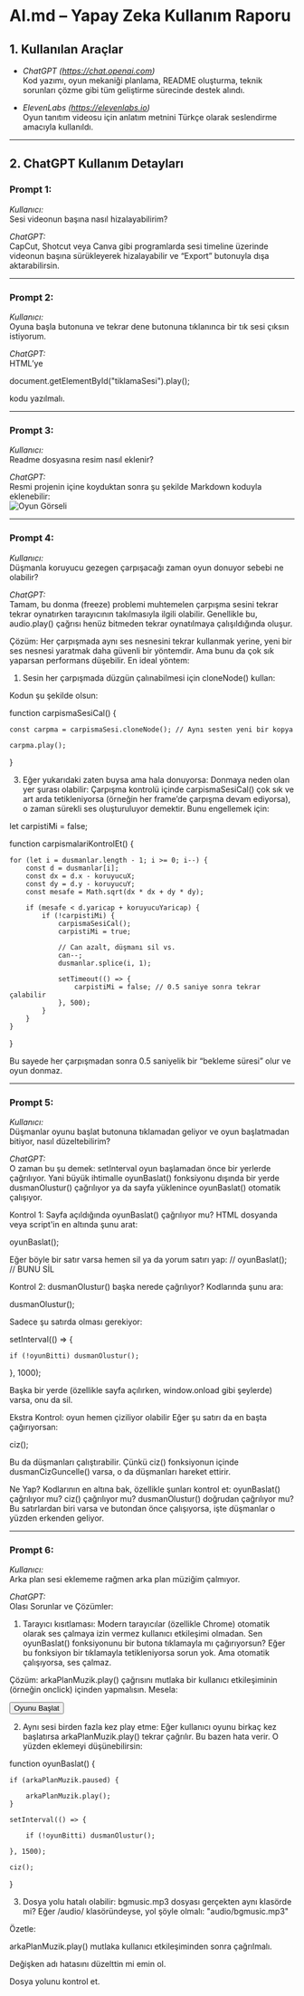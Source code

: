 # AI.md – Yapay Zeka Kullanım Raporu

## 1. Kullanılan Araçlar

- *ChatGPT (https://chat.openai.com)*  
  Kod yazımı, oyun mekaniği planlama, README oluşturma, teknik sorunları çözme gibi tüm geliştirme sürecinde destek alındı.

- *ElevenLabs (https://elevenlabs.io)*  
  Oyun tanıtım videosu için anlatım metnini Türkçe olarak seslendirme amacıyla kullanıldı.

---

## 2. ChatGPT Kullanım Detayları

### Prompt 1:
*Kullanıcı:*  
Sesi videonun başına nasıl hizalayabilirim?

*ChatGPT:*  
CapCut, Shotcut veya Canva gibi programlarda sesi timeline üzerinde videonun başına sürükleyerek hizalayabilir ve “Export” butonuyla dışa aktarabilirsin.

---

### Prompt 2:
*Kullanıcı:*  
Oyuna başla butonuna ve tekrar dene butonuna tıklanınca bir tık sesi çıksın istiyorum.

*ChatGPT:*  
HTML’ye <audio> etiketiyle ses eklenmeli. JavaScript içinde ilgili butonlara onclick fonksiyonu ile

document.getElementById("tiklamaSesi").play(); 

kodu yazılmalı.

---

### Prompt 3:
*Kullanıcı:*  
Readme dosyasına resim nasıl eklenir?

*ChatGPT:*  
Resmi projenin içine koyduktan sonra şu şekilde Markdown koduyla eklenebilir:  
![Oyun Görseli](gorseller/oyun-ekrani.png)

---

### Prompt 4:
*Kullanıcı:*  
Düşmanla koruyucu gezegen çarpışacağı zaman oyun donuyor sebebi ne olabilir?

*ChatGPT:*  
Tamam, bu donma (freeze) problemi muhtemelen çarpışma sesini tekrar tekrar oynatırken tarayıcının takılmasıyla ilgili olabilir. Genellikle bu, audio.play() çağrısı henüz bitmeden tekrar oynatılmaya çalışıldığında oluşur.

Çözüm: Her çarpışmada aynı ses nesnesini tekrar kullanmak yerine, yeni bir ses nesnesi yaratmak daha güvenli bir yöntemdir. Ama bunu da çok sık yaparsan performans düşebilir. En ideal yöntem:

1. Sesin her çarpışmada düzgün çalınabilmesi için cloneNode() kullan:
   
Kodun şu şekilde olsun:

function carpismaSesiCal() {

    const carpma = carpismaSesi.cloneNode(); // Aynı sesten yeni bir kopya
    
    carpma.play();
}

3. Eğer yukarıdaki zaten buysa ama hala donuyorsa:
Donmaya neden olan yer şurası olabilir:
Çarpışma kontrolü içinde carpismaSesiCal() çok sık ve art arda tetikleniyorsa (örneğin her frame’de çarpışma devam ediyorsa), o zaman sürekli ses oluşturuluyor demektir.
Bunu engellemek için:


let carpistiMi = false;

function carpismalariKontrolEt() {

    for (let i = dusmanlar.length - 1; i >= 0; i--) {
        const d = dusmanlar[i];
        const dx = d.x - koruyucuX;
        const dy = d.y - koruyucuY;
        const mesafe = Math.sqrt(dx * dx + dy * dy);

        if (mesafe < d.yaricap + koruyucuYaricap) {
            if (!carpistiMi) {
                carpismaSesiCal();
                carpistiMi = true;

                // Can azalt, düşmanı sil vs.
                can--;
                dusmanlar.splice(i, 1);

                setTimeout(() => {
                    carpistiMi = false; // 0.5 saniye sonra tekrar çalabilir
                }, 500);
            }
        }
    }
}

Bu sayede her çarpışmadan sonra 0.5 saniyelik bir “bekleme süresi” olur ve oyun donmaz.

---

### Prompt 5:
*Kullanıcı:*  
Düşmanlar oyunu başlat butonuna tıklamadan geliyor ve oyun başlatmadan bitiyor, nasıl düzeltebilirim?

*ChatGPT:*  
O zaman bu şu demek: setInterval oyun başlamadan önce bir yerlerde çağrılıyor. Yani büyük ihtimalle oyunBaslat() fonksiyonu dışında bir yerde dusmanOlustur() çağrılıyor ya da sayfa yüklenince oyunBaslat() otomatik çalışıyor.


Kontrol 1: Sayfa açıldığında oyunBaslat() çağrılıyor mu?
HTML dosyanda veya script'in en altında şunu arat:

oyunBaslat();

Eğer böyle bir satır varsa hemen sil ya da yorum satırı yap:
// oyunBaslat(); // BUNU SİL

Kontrol 2: dusmanOlustur() başka nerede çağrılıyor?
Kodlarında şunu ara:

dusmanOlustur();

Sadece şu satırda olması gerekiyor:

setInterval(() => {

    if (!oyunBitti) dusmanOlustur();
    
}, 1000);

Başka bir yerde (özellikle sayfa açılırken, window.onload gibi şeylerde) varsa, onu da sil.

Ekstra Kontrol: oyun hemen çiziliyor olabilir
Eğer şu satırı da en başta çağırıyorsan:

ciz();

Bu da düşmanları çalıştırabilir. Çünkü ciz() fonksiyonun içinde dusmanCizGuncelle() varsa, o da düşmanları hareket ettirir.

Ne Yap?
Kodlarının en altına bak, özellikle şunları kontrol et:
oyunBaslat() çağrılıyor mu?
ciz() çağrılıyor mu?
dusmanOlustur() doğrudan çağrılıyor mu?
Bu satırlardan biri varsa ve butondan önce çalışıyorsa, işte düşmanlar o yüzden erkenden geliyor.

---
### Prompt 6:
*Kullanıcı:*  
Arka plan sesi eklememe rağmen arka plan müziğim çalmıyor.

*ChatGPT:*  
Olası Sorunlar ve Çözümler:

1. Tarayıcı kısıtlaması:
Modern tarayıcılar (özellikle Chrome) otomatik olarak ses çalmaya izin vermez kullanıcı etkileşimi olmadan. Sen oyunBaslat() fonksiyonunu bir butona tıklamayla mı çağırıyorsun? Eğer bu fonksiyon bir tıklamayla tetikleniyorsa sorun yok. Ama otomatik çalışıyorsa, ses çalmaz.

Çözüm: arkaPlanMuzik.play() çağrısını mutlaka bir kullanıcı etkileşiminin (örneğin onclick) içinden yapmalısın. Mesela:

<button onclick="oyunBaslat()">Oyunu Başlat</button>


2. Aynı sesi birden fazla kez play etme:
Eğer kullanıcı oyunu birkaç kez başlatırsa arkaPlanMuzik.play() tekrar çağrılır. Bu bazen hata verir. O yüzden eklemeyi düşünebilirsin:


function oyunBaslat() {

    if (arkaPlanMuzik.paused) {
    
        arkaPlanMuzik.play();
    }
    
    setInterval(() => {
    
        if (!oyunBitti) dusmanOlustur();
        
    }, 1500);
    
    ciz();
}


3. Dosya yolu hatalı olabilir:
bgmusic.mp3 dosyası gerçekten aynı klasörde mi? Eğer /audio/ klasöründeyse, yol şöyle olmalı: "audio/bgmusic.mp3"

Özetle:

arkaPlanMuzik.play() mutlaka kullanıcı etkileşiminden sonra çağrılmalı.

Değişken adı hatasını düzelttin mi emin ol.

Dosya yolunu kontrol et.



